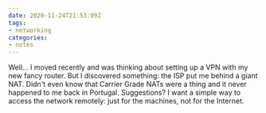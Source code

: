 ```yaml
---
date: 2020-11-24T21:53:09Z
tags:
- networking
categories:
- notes
---
```


Well... I moved recently and was thinking about setting up a VPN with my new fancy router. But I discovered something: the ISP put me behind a giant NAT. Didn't even know that Carrier Grade NATs were a thing and it never happened to me back in Portugal. Suggestions? I want a simple way to access the network remotely: just for the machines, not for the Internet.
